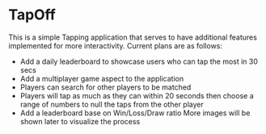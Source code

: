 # TapOff

This is a simple Tapping application that serves to have additional features implemented for more interactivity.
Current plans are as follows:
- Add a daily leaderboard to showcase users who can tap the most in 30 secs
- Add a multiplayer game aspect to the application
- Players can search for other players to be matched
- Players will tap as much as they can within 20 seconds then choose a range of numbers to null the taps from the other player 
- Add a leaderboard base on Win/Loss/Draw ratio
More images will be shown later to visualize the process


